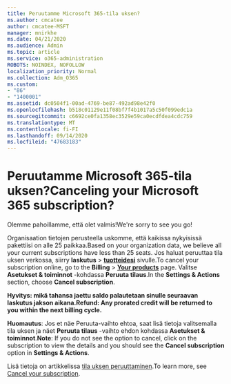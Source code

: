 ```yaml
---
title: Peruutamme Microsoft 365-tila uksen?
ms.author: cmcatee
author: cmcatee-MSFT
manager: mnirkhe
ms.date: 04/21/2020
ms.audience: Admin
ms.topic: article
ms.service: o365-administration
ROBOTS: NOINDEX, NOFOLLOW
localization_priority: Normal
ms.collection: Adm_O365
ms.custom:
- "86"
- "1400001"
ms.assetid: dc0504f1-00ad-4769-be87-492ad98e42f0
ms.openlocfilehash: b518c01129e11f08bf7f4b1017a5c50f099edc1a
ms.sourcegitcommit: c6692ce0fa1358ec3529e59ca0ecdfdea4cdc759
ms.translationtype: MT
ms.contentlocale: fi-FI
ms.lasthandoff: 09/14/2020
ms.locfileid: "47683183"
---
```

# <a name="canceling-your-microsoft-365-subscription"></a><span data-ttu-id="b85ca-102">Peruutamme Microsoft 365-tila uksen?</span><span class="sxs-lookup"><span data-stu-id="b85ca-102">Canceling your Microsoft 365 subscription?</span></span>

<span data-ttu-id="b85ca-103">Olemme pahoillamme, että olet valmis!</span><span class="sxs-lookup"><span data-stu-id="b85ca-103">We're sorry to see you go!</span></span>
  
<span data-ttu-id="b85ca-104">Organisaation tietojen perusteella uskomme, että kaikissa nykyisissä pakettiisi on alle 25 paikkaa.</span><span class="sxs-lookup"><span data-stu-id="b85ca-104">Based on your organization data, we believe all your current subscriptions have less than 25 seats.</span></span> <span data-ttu-id="b85ca-105">Jos haluat peruuttaa tila uksen verkossa, siirry **laskutus** \> **[tuotteidesi](https://go.microsoft.com/fwlink/p/?linkid=842054)** sivulle.</span><span class="sxs-lookup"><span data-stu-id="b85ca-105">To cancel your subscription online, go to the **Billing** \> **[Your products](https://go.microsoft.com/fwlink/p/?linkid=842054)** page.</span></span> <span data-ttu-id="b85ca-106">Valitse **Asetukset & toiminnot** -kohdassa **Peruuta tilaus**.</span><span class="sxs-lookup"><span data-stu-id="b85ca-106">In the **Settings & Actions** section, choose **Cancel subscription**.</span></span>
  
<span data-ttu-id="b85ca-107">**Hyvitys: mikä tahansa jaettu saldo palautetaan sinulle seuraavan laskutus jakson aikana.**</span><span class="sxs-lookup"><span data-stu-id="b85ca-107">**Refund: Any prorated credit will be returned to you within the next billing cycle.**</span></span> 

<span data-ttu-id="b85ca-108">**Huomautus**: Jos et näe Peruuta-vaihto ehtoa, saat lisä tietoja valitsemalla tila uksen ja näet **Peruuta tilaus** -vaihto ehdon kohdassa **Asetukset & toiminnot**.</span><span class="sxs-lookup"><span data-stu-id="b85ca-108">**Note**: If you do not see the option to cancel, click on the subscription to view the details and you should see the **Cancel subscription** option in **Settings & Actions**.</span></span> 

<span data-ttu-id="b85ca-109">Lisä tietoja on artikkelissa [tila uksen peruuttaminen](https://docs.microsoft.com/microsoft-365/commerce/subscriptions/cancel-your-subscription).</span><span class="sxs-lookup"><span data-stu-id="b85ca-109">To learn more, see [Cancel your subscription](https://docs.microsoft.com/microsoft-365/commerce/subscriptions/cancel-your-subscription).</span></span> 
